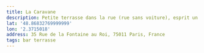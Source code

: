 ```yaml
---
title: La Caravane
description: Petite terrasse dans la rue (rue sans voiture), esprit un peu roots 👌🏻.
lat: '48.86832769999999'
lon: '2.3715018'
address: 35 Rue de la Fontaine au Roi, 75011 Paris, France
tags: bar terrasse
---
```

